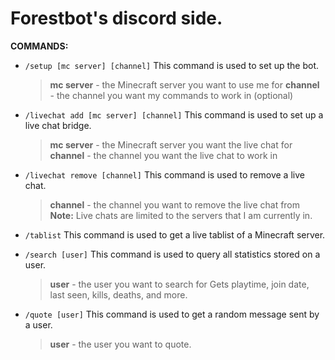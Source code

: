 # Forestbot's discord side.

**COMMANDS:**

- `/setup [mc server] [channel]`
  This command is used to set up the bot.
  > **mc server** - the Minecraft server you want to use me for
  > **channel** - the channel you want my commands to work in (optional)

- `/livechat add [mc server] [channel]`
  This command is used to set up a live chat bridge.
  > **mc server** - the Minecraft server you want the live chat for
  > **channel** - the channel you want the live chat to work in

- `/livechat remove [channel]`
  This command is used to remove a live chat.
  > **channel** - the channel you want to remove the live chat from
  > **Note:** Live chats are limited to the servers that I am currently in.

- `/tablist`
  This command is used to get a live tablist of a Minecraft server.

- `/search [user]`
  This command is used to query all statistics stored on a user.
  > **user** - the user you want to search for
  > Gets playtime, join date, last seen, kills, deaths, and more.

- `/quote [user]`
  This command is used to get a random message sent by a user.
  > **user** - the user you want to quote.
